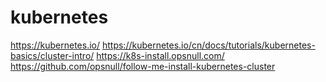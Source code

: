 ﻿# kubernetes

https://kubernetes.io/
https://kubernetes.io/cn/docs/tutorials/kubernetes-basics/cluster-intro/
https://k8s-install.opsnull.com/
https://github.com/opsnull/follow-me-install-kubernetes-cluster
